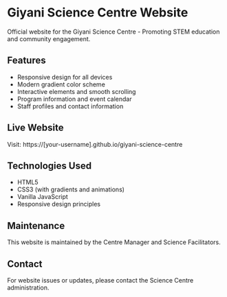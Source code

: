 # Giyani Science Centre Website

Official website for the Giyani Science Centre - Promoting STEM education and community engagement.

## Features

- Responsive design for all devices
- Modern gradient color scheme
- Interactive elements and smooth scrolling
- Program information and event calendar
- Staff profiles and contact information

## Live Website

Visit: https://[your-username].github.io/giyani-science-centre

## Technologies Used

- HTML5
- CSS3 (with gradients and animations)
- Vanilla JavaScript
- Responsive design principles

## Maintenance

This website is maintained by the Centre Manager and Science Facilitators.

## Contact

For website issues or updates, please contact the Science Centre administration.
